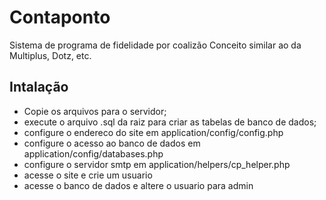 # Contaponto
Sistema de programa de fidelidade por coalizão
Conceito similar ao da Multiplus, Dotz, etc.

## Intalação 
- Copie os arquivos para o servidor;
- execute o arquivo .sql da raiz para criar as tabelas de banco de dados;
- configure o endereco do site em application/config/config.php
- configure o acesso ao banco de dados em application/config/databases.php
- configure o servidor smtp em application/helpers/cp_helper.php
- acesse o site e crie um usuario
- acesse o banco de dados e altere o usuario para admin
